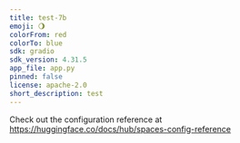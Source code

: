 ```yaml
---
title: test-7b
emoji: 🌖
colorFrom: red
colorTo: blue
sdk: gradio
sdk_version: 4.31.5
app_file: app.py
pinned: false
license: apache-2.0
short_description: test
---
```


Check out the configuration reference at https://huggingface.co/docs/hub/spaces-config-reference